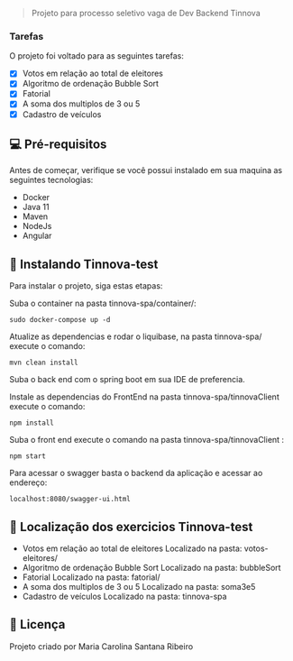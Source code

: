 
> Projeto para processo seletivo vaga de Dev Backend Tinnova

### Tarefas 

O projeto foi voltado para as seguintes tarefas:

- [x] Votos em relação ao total de eleitores
- [x] Algoritmo de ordenação Bubble Sort
- [x] Fatorial
- [x] A soma dos multiplos de 3 ou 5
- [x] Cadastro de veículos

## 💻 Pré-requisitos

Antes de começar, verifique se você possui instalado em sua maquina as seguintes tecnologias:
* Docker
* Java 11
* Maven
* NodeJs
* Angular


## 🚀 Instalando Tinnova-test

Para instalar o projeto, siga estas etapas:

Suba o container na pasta tinnova-spa/container/:

```
sudo docker-compose up -d
```

Atualize as dependencias e rodar o liquibase, na pasta tinnova-spa/ execute o comando:
```
mvn clean install
```
Suba o back end com o spring boot em sua IDE de preferencia.

Instale as dependencias do FrontEnd na pasta tinnova-spa/tinnovaClient execute o comando:
```
npm install
```

Suba o front end execute o comando na pasta tinnova-spa/tinnovaClient :
```
npm start
```
Para acessar o swagger basta o backend da aplicação e acessar ao endereço:
```
localhost:8080/swagger-ui.html
```

## 🚀 Localização dos exercicios Tinnova-test
- Votos em relação ao total de eleitores
	Localizado na pasta: votos-eleitores/
- Algoritmo de ordenação Bubble Sort
	Localizado na pasta: bubbleSort
- Fatorial
	Localizado na pasta: fatorial/
- A soma dos multiplos de 3 ou 5
	Localizado na pasta: soma3e5
- Cadastro de veículos
	Localizado na pasta: tinnova-spa


## 🍜 Licença
Projeto criado por Maria Carolina Santana Ribeiro

